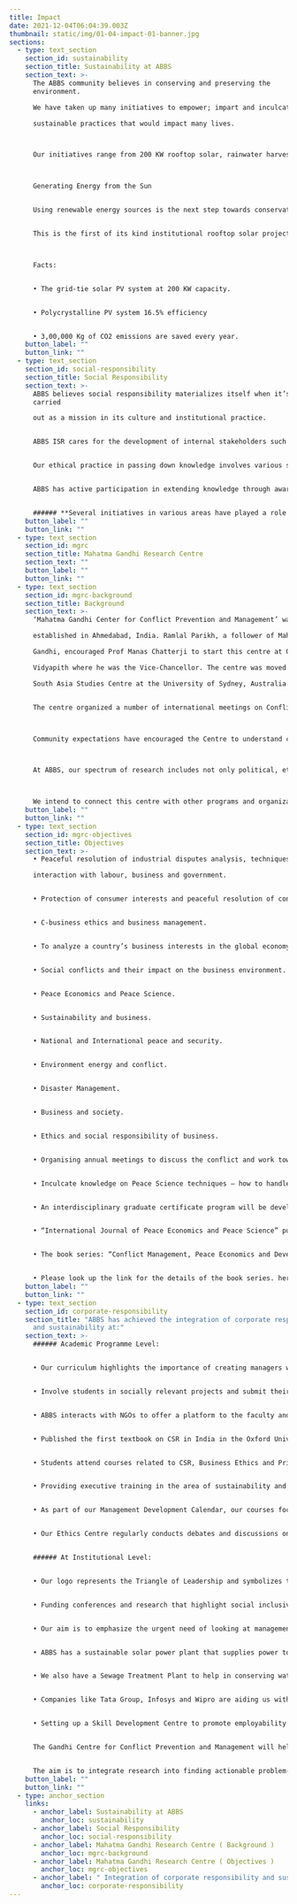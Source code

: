 ```yaml
---
title: Impact
date: 2021-12-04T06:04:39.003Z
thumbnail: static/img/01-04-impact-01-banner.jpg
sections:
  - type: text_section
    section_id: sustainability
    section_title: Sustainability at ABBS
    section_text: >-
      The ABBS community believes in conserving and preserving the
      environment.

      We have taken up many initiatives to empower; impart and inculcate

      sustainable practices that would impact many lives. 



      Our initiatives range from 200 KW rooftop solar, rainwater harvesting, sewage treatment plants. We have over 400 trees planted on campus, vermicomposting, and drip irrigation installed at our campus. 



      Generating Energy from the Sun


      Using renewable energy sources is the next step towards conservation. Our current system takes care of the internal needs of the campus with excess energy being sent to the grid. 


      This is the first of its kind institutional rooftop solar project in Bangalore. 



      Facts:


      • The grid-tie solar PV system at 200 KW capacity. 


      • Polycrystalline PV system 16.5% efficiency 


      • 3,00,000 Kg of CO2 emissions are saved every year.
    button_label: ""
    button_link: ""
  - type: text_section
    section_id: social-responsibility
    section_title: Social Responsibility
    section_text: >-
      ABBS believes social responsibility materializes itself when it’s
      carried

      out as a mission in its culture and institutional practice. 


      ABBS ISR cares for the development of internal stakeholders such as students, faculty, non-teaching members as well as the local community and society. 


      Our ethical practice in passing down knowledge involves various social and cooperative actions and initiatives. This is done by the rational and sustainable use of resources and, ultimately, in its governance practice, transparency and accountability.


      ABBS has active participation in extending knowledge through awareness drives, rural education initiatives and encouraging care for the environment through teaching, training and research.


      ###### **Several initiatives in various areas have played a role in building awareness and contributing to society with our literacy campaigns, think green-go green campaigns, health camps, Digital India campaign- Cashless India Movement, Gandhi Study Centre installation of ‘Fridge of Kindness.’**
    button_label: ""
    button_link: ""
  - type: text_section
    section_id: mgrc
    section_title: Mahatma Gandhi Research Centre
    section_text: ""
    button_label: ""
    button_link: ""
  - type: text_section
    section_id: mgrc-background
    section_title: Background
    section_text: >-
      ‘Mahatma Gandhi Center for Conflict Prevention and Management’ was

      established in Ahmedabad, India. Ramlal Parikh, a follower of Mahatma

      Gandhi, encouraged Prof Manas Chatterji to start this centre at Gujarat

      Vidyapith where he was the Vice-Chancellor. The centre was moved to the

      South Asia Studies Centre at the University of Sydney, Australia.


      The centre organized a number of international meetings on Conflict Management, Peace Economics and Peace Science in Bali, Beijing, Tokyo, Mumbai, and Bangkok.



      Community expectations have encouraged the Centre to understand conflict resolution from a wider perspective. The interest of the Centre is to understand these processes by prioritizing socio-economic conditions. 



      At ABBS, our spectrum of research includes not only political, ethnic and religious conflicts but also water, energy, food, migration, environmental and other types of conflicts in the development process of emerging economies.



      We intend to connect this centre with other programs and organizations worldwide. Our focus will be purely academic without any link to political parties or ideology. Each program will be directed to scientific studies of conflict and peace science to prevent, manage or possibly solve the issues at hand.
    button_label: ""
    button_link: ""
  - type: text_section
    section_id: mgrc-objectives
    section_title: Objectives
    section_text: >-
      • Peaceful resolution of industrial disputes analysis, techniques,

      interaction with labour, business and government.


      • Protection of consumer interests and peaceful resolution of conflicts.


      • C-business ethics and business management.


      • To analyze a country’s business interests in the global economy and understand areas of disagreement with the international business community.


      • Social conflicts and their impact on the business environment.


      • Peace Economics and Peace Science.


      • Sustainability and business.


      • National and International peace and security.


      • Environment energy and conflict.


      • Disaster Management.


      • Business and society.


      • Ethics and social responsibility of business.


      • Organising annual meetings to discuss the conflict and work towards the resolution.


      • Inculcate knowledge on Peace Science techniques – how to handle conflict problems. 


      • An interdisciplinary graduate certificate program will be developed in social science disciplines like economics, sociology, and political science etc. in a university or Institution with a strong emphasis on Management Science.


      • “International Journal of Peace Economics and Peace Science” published from the UK will be housed in this centre.


      • The book series: “Conflict Management, Peace Economics and Development” will be linked to this centre. About 27 volumes have been published by Emerald Publishing, UK. 


      • Please look up the link for the details of the book series. here
    button_label: ""
    button_link: ""
  - type: text_section
    section_id: corporate-responsibility
    section_title: "ABBS has achieved the integration of corporate responsibility
      and sustainability at:"
    section_text: >-
      ###### Academic Programme Level:


      • Our curriculum highlights the importance of creating managers who are socially responsible.


      • Involve students in socially relevant projects and submit their findings for final evaluation.


      • ABBS interacts with NGOs to offer a platform to the faculty and students to undertake a joint research study.


      • Published the first textbook on CSR in India in the Oxford University Press.


      • Students attend courses related to CSR, Business Ethics and Private Public Partnership which help them to integrate the ideas in their curriculum.


      • Providing executive training in the area of sustainability and CSR.


      • As part of our Management Development Calendar, our courses focus on creating awareness of social responsibility.


      • Our Ethics Centre regularly conducts debates and discussions on topics of social responsibility, business ethics, professional ethics, sustainability, governance and other social challenges.


      ###### At Institutional Level:


      • Our logo represents the Triangle of Leadership and symbolizes the three principal tenets of ABBS-’Nurture, Passion and Future.’ 


      • Funding conferences and research that highlight social inclusiveness, corporate governance and sustainability.


      • Our aim is to emphasize the urgent need of looking at management from a sustainable future perspective. 


      • ABBS has a sustainable solar power plant that supplies power to the 5-acre campus and the excess is shared with the State Government. 


      • We also have a Sewage Treatment Plant to help in conserving water by recycling.


      • Companies like Tata Group, Infosys and Wipro are aiding us with our CSR commitment to help in sharing best practices that can be captured as case studies by our faculty.


      • Setting up a Skill Development Centre to promote employability oriented courses for sustainable livelihood. 


      The Gandhi Centre for Conflict Prevention and Management will help us achieve the above through research. 


      The aim is to integrate research into finding actionable problem-solving activities across the business, society, and the government.
    button_label: ""
    button_link: ""
  - type: anchor_section
    links:
      - anchor_label: Sustainability at ABBS
        anchor_loc: sustainability
      - anchor_label: Social Responsibility
        anchor_loc: social-responsibility
      - anchor_label: Mahatma Gandhi Research Centre ( Background )
        anchor_loc: mgrc-background
      - anchor_label: Mahatma Gandhi Research Centre ( Objectives )
        anchor_loc: mgrc-objectives
      - anchor_label: " Integration of corporate responsibility and sustainability"
        anchor_loc: corporate-responsibility
---
```

